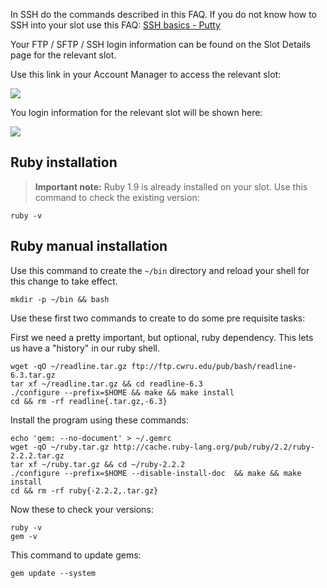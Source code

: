 
In SSH do the commands described in this FAQ. If you do not know how to SSH into your slot use this FAQ: [SSH basics - Putty](https://www.feralhosting.com/faq/view?question=12)

Your FTP / SFTP / SSH login information can be found on the Slot Details page for the relevant slot.

Use this link in your Account Manager to access the relevant slot:

![](https://raw.github.com/feralhosting/feralfilehosting/master/Feral%20Wiki/0%20Generic/slot_detail_link.png)

You login information for the relevant slot will be shown here:

![](https://raw.github.com/feralhosting/feralfilehosting/master/Feral%20Wiki/0%20Generic/slot_detail_ssh.png)

Ruby installation
---

> **Important note:** Ruby 1.9 is already installed on your slot. Use this command to check the existing version:

~~~
ruby -v
~~~

Ruby manual installation
---

Use this command to create the `~/bin` directory and reload your shell for this change to take effect.

~~~
mkdir -p ~/bin && bash
~~~

Use these first two commands to create to do some pre requisite tasks:

First we need a pretty important, but optional, ruby dependency.  This lets us have a "history" in our ruby shell.

~~~
wget -qO ~/readline.tar.gz ftp://ftp.cwru.edu/pub/bash/readline-6.3.tar.gz
tar xf ~/readline.tar.gz && cd readline-6.3
./configure --prefix=$HOME && make && make install
cd && rm -rf readline{.tar.gz,-6.3}
~~~

Install the program using these commands:

~~~
echo 'gem: --no-document' > ~/.gemrc
wget -qO ~/ruby.tar.gz http://cache.ruby-lang.org/pub/ruby/2.2/ruby-2.2.2.tar.gz
tar xf ~/ruby.tar.gz && cd ~/ruby-2.2.2
./configure --prefix=$HOME --disable-install-doc  && make && make install
cd && rm -rf ruby{-2.2.2,.tar.gz}
~~~

Now these to check your versions:

~~~
ruby -v
gem -v
~~~

This command to update gems:

~~~
gem update --system
~~~



